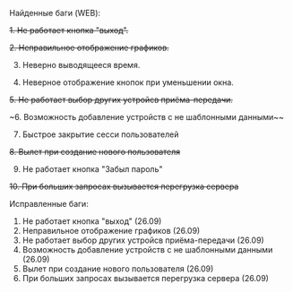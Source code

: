 Найденные баги (WEB):

~~1. Не работает кнопка "выход".~~

~~2. Неправильное отображение графиков.~~

3. Неверно выводящееся время.

4. Неверное отображение кнопок при уменьшении окна.

~~5. Не работает выбор других устройсв приёма-передачи.~~

~6. Возможность добавление устройств с не шаблонными данными~~

7. Быстрое закрытие сесси пользователей

~~8. Вылет при создание нового пользователя~~

9. Не работает кнопка "Забыл пароль" 

~~10. При больших запросах вызывается перегрузка сервера~~


Исправленные баги:
1. Не работает кнопка "выход" (26.09)
2. Неправильное отображение графиков (26.09)
3. Не работает выбор других устройсв приёма-передачи (26.09)
4. Возможность добавление устройств с не шаблонными данными (26.09)
5. Вылет при создание нового пользователя (26.09)
6. При больших запросах вызывается перегрузка сервера (26.09)
